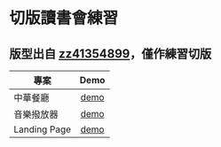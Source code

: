 # 切版讀書會練習

## 版型出自 [zz41354899](https://github.com/zz41354899)，僅作練習切版

專案          | Demo  |
-------------|:-----:|
中華餐廳      | [demo](https://tommm2.github.io/layout-practice/chinese-restaurant) |
音樂撥放器    | [demo](https://tommm2.github.io/layout-practice/music-player) |
Landing Page   | [demo](https://tommm2.github.io/layout-practice/landing-page) |

